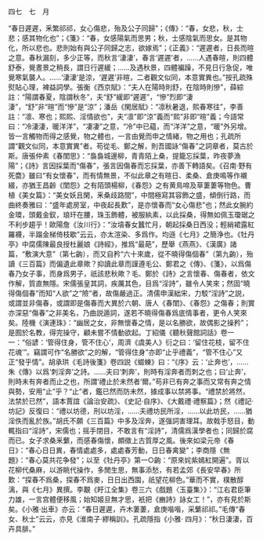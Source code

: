 四七　七　月

“春日遲遲，釆繁祁祁，女心傷悲，殆及公子同歸”；《傳》：“春，女悲，秋，士悲；感其物化也”；《箋》：“春，女感陽氣而思男；秋，士感陰氣而思女。是其物化，所以悲也。悲則始有與公子同歸之志，欲嫁焉”；《正義》：“遲遲者，日長而暄之意。春秋漏刻，多少正等，而秋言‘淒淒’，春言‘遲遲’者，……人遇春暄，則四體舒泰，覺晝景之稍長，謂日行遲緩；……及遇秋景，四體褊躁，不見日行急促，唯覺寒氣襲人。……‘淒淒’是涼，‘遲遲’非暄，二者觀文似同，本意實異也。”按孔疏殊熨貼心理，裨益詞學。張衡《西京賦》：“夫人在陽時則舒，在陰時則慘”，薛綜註：“陽謂春夏，陰謂秋冬”，夫“舒”緩即“遲遲”，“慘”烈即“淒淒”，“舒”非“暄”而“慘”是“涼”；潘岳《閑居賦》：“凛秋暑退，熙春寒往”，李善註：“凛、寒也；熙熙、淫情欲也”，夫“凛”即“涼”義而“熙”非即“暄”義；今語常曰：“冷淒淒，暖洋洋”，“凄凄”之意，“冷”中已藴，而“洋洋”之意，“暖”外另增。皆一言觸物而得之感覺，物之體也，一言由覺而申之情緒，物之用也；孔疏所謂“觀文似同，本意實異”者。苟從毛、鄭之解，則吾國詠“傷春”之詞章者，莫古於斯。唐張仲素《春閨思》：“裊裊城邊柳，青青陌上桑，提籠忘採葉，昨夜夢漁陽”；《詩》言因採葉而“傷春”，張言因傷春而忘採葉，亦善下轉語矣。《召南·野有死麕》雖曰“有女懷春”，而有情無景，不似此章之有暄日、柔桑、倉庚鳴等作襯綴，亦猶王昌齡《閨怨》之有陌頭楊柳，《春怨》之有黄鳥啼及草萋萋等物色。曹植《美女篇》：“美女妖且閑，釆桑歧路間”，中間極寫其容飾之盛，傾倒行路，而曲終奏雅曰：“盛年處房室，中夜起長歎”，是亦懷春而“女心傷悲”也；然此女腕約金環，頭戴金釵，琅玕在腰，珠玉飾體，被服紈素，以此採桑，得無如佩玉瓊琚之不利步趨乎！歐陽詹《汝川行》：“汝墳春女蠶忙月，朝起採桑日西没；輕綃裙露紅羅襪，半蹋金梯倚枝歇”云云，亦太渲染、多爲作。均遜《七月》之簡浄也。《牡丹亭》中腐儒陳最良授杜麗娘《詩經》，推爲“最葩”，歷舉《燕燕》、《漢廣》諸篇，“敷演大意”（第七齣），而又自矜“六十來歲，從不曉得傷個春”（第九齣），殆讀《三百篇》而偏遺此章歟？抑讀此章而謹遵毛公、鄭君之《傳》、《箋》，以爲傷春乃女子事，而身爲男子，祇該悲秋歟？毛、鄭於《詩》之言懷春、傷春者，依文作解，質直無隱。宋儒張皇其詞，疾厲其色，目爲“淫詩”，雖令人笑來；然固“曉得傷個春”而知“人欲”之“險”者，故傷嚴過正。清儒申漢絀宋，力駁“淫詩”之説，或謂並非傷春，或謂即是傷春而大異於六朝、唐人《春閨》、《春怨》之傷春；則實亦深惡“傷春”之非美名，乃曲説遁詞，遂若不曉得傷春爲底情事者，更令人笑來矣。陸機《演連珠》：“幽居之女，非無懷春之情，是以名勝欲，故偶影之操矜”；是囿於名教，得完操守，顧未嘗不情動欲起。丁紹儀《聽秋聲館詞話》卷一一：“俗諺：‘管得住身，管不住心’，周濟《虞美人》衍之曰：‘留住花枝，留不住花魂’”。竊謂可作“名勝欲”之的解，“管得住身”亦即“止乎禮義”，“管不住心”又正“發乎情”。胡承珙《毛詩後箋》卷四説《蝃蝀》曰：“《序》云：‘止奔也’，……朱《傳》以爲‘刺淫奔’之詩。……夫曰‘刺奔’，則時有淫奔者而刺之也；曰‘止奔’，則時未有奔者而止之也，所謂‘禮止於未然者’爾。”苟非已有奔之事而又常有奔之情與勢，安用“止”乎？“止”者，鑑已然而防未然，據成事以禁將事。“禮禁於將然，法禁於已然”，語本賈誼《論治安疏》、《史記·自序》、《大戴禮·禮察篇》；然《禮記·坊記》反復曰：“禮以坊德，刑以坊淫，……夫禮坊民所淫，……以此坊民，……猶淫佚而亂於族。”胡氏不願《三百篇》中多及淫奔，遂强詞害理耳。故戟手怒目，動輒指曰“淫詩”，宋儒也；摇手閉目，不敢言有“淫詩”，清儒爲漢學者也；同歸於腐而已。女子求桑釆蘩，而感春傷懷，頗徵上古質厚之風。後來如梁元帝《春日》：“春心日日異，春情處處多，處處春芳動，日日春禽變”；李商隱《無題》：“春心莫共花争發”；以至《牡丹亭》第一○齣：“原來姹紫嫣紅開遍”。胥以花柳代桑麻，以游眺代操作，多閒生思，無事添愁，有若孟郊《長安早春》所歎：“探春不爲桑，探春不爲麥，日日出西園，祇望花柳色。”華而不實，樸散醇漓，與《七月》異撰。李覯《盱江全集》卷三六《戲題〈玉臺集〉》：“江右君臣筆力雄，一言宫體便移風；始知姬旦無才思，衹把《豳詩》詠女工！”，亦有見於斯矣。《小雅·出車》亦云：“春日遲遲，卉木萋萋，倉庚喈喈，采蘩祁祁。”毛傳“春女、秋士”云云，亦見《淮南子·繆稱訓》。孔疏隱指《小雅·
四月》：“秋日淒淒，百卉具腓。”